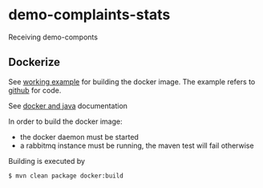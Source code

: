 # demo-complaints-stats
Receiving demo-componts

## Dockerize
See [working example](https://www.dontpanicblog.co.uk/2016/07/08/building-tagging-and-pushing-docker-images-with-maven/)
for building the docker image. The example refers to [github](https://github.com/hotblac/spanners/blob/master/pom.xml) for code.

See [docker and java](https://hub.docker.com/_/java/) documentation

In order to build the docker image:
* the docker daemon must be started
* a rabbitmq instance must be running, the maven test will fail otherwise

Building is executed by
``` 
$ mvn clean package docker:build
```